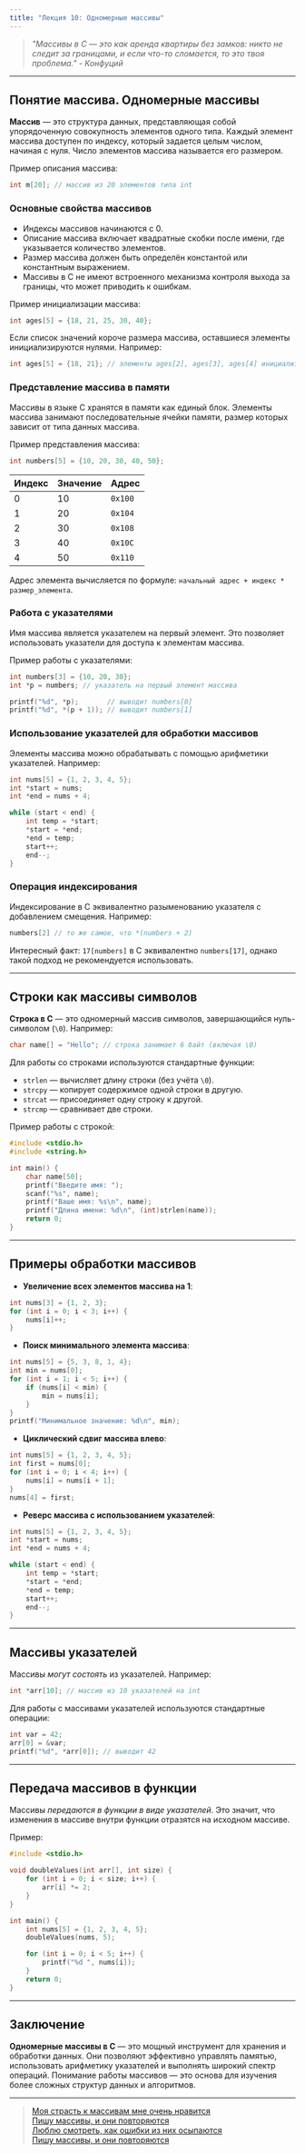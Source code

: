 ```yaml
---
title: "Лекция 10: Одномерные массивы"
---
```


> _"Массивы в C — это как аренда квартиры без замков: никто не следит за границами, и если что-то сломается, то это твоя проблема." - Конфуций_

***

## Понятие массива. Одномерные массивы

**Массив** — это структура данных, представляющая собой упорядоченную совокупность элементов одного типа. Каждый элемент массива доступен по индексу, который задается целым числом, начиная с нуля. Число элементов массива называется его размером.

Пример описания массива:

```c
int m[20]; // массив из 20 элементов типа int
```

### Основные свойства массивов
- Индексы массивов начинаются с 0.
- Описание массива включает квадратные скобки после имени, где указывается количество элементов.
- Размер массива должен быть определён константой или константным выражением.
- Массивы в C не имеют встроенного механизма контроля выхода за границы, что может приводить к ошибкам.

Пример инициализации массива:

```c
int ages[5] = {18, 21, 25, 30, 40};
```
Если список значений короче размера массива, оставшиеся элементы инициализируются нулями. Например:

```c
int ages[5] = {18, 21}; // элементы ages[2], ages[3], ages[4] инициализированы нулями
```

### Представление массива в памяти

Массивы в языке C хранятся в памяти как единый блок. Элементы массива занимают последовательные ячейки памяти, размер которых зависит от типа данных массива.

Пример представления массива:

```c
int numbers[5] = {10, 20, 30, 40, 50};
```

<div class="center-table" markdown>

| Индекс | Значение | Адрес   |
| ------ | -------- | ------- |
| 0      | 10       | `0x100` |
| 1      | 20       | `0x104` |
| 2      | 30       | `0x108` |
| 3      | 40       | `0x10C` |
| 4      | 50       | `0x110` |

</div>

Адрес элемента вычисляется по формуле: `начальный адрес + индекс * размер_элемента`.

### Работа с указателями

Имя массива является указателем на первый элемент. Это позволяет использовать указатели для доступа к элементам массива.

Пример работы с указателями:

```c
int numbers[3] = {10, 20, 30};
int *p = numbers; // указатель на первый элемент массива

printf("%d", *p);       // выводит numbers[0]
printf("%d", *(p + 1)); // выводит numbers[1]
```

### Использование указателей для обработки массивов

Элементы массива можно обрабатывать с помощью арифметики указателей. Например:

```c
int nums[5] = {1, 2, 3, 4, 5};
int *start = nums;
int *end = nums + 4;

while (start < end) {
    int temp = *start;
    *start = *end;
    *end = temp;
    start++;
    end--;
}
```

### Операция индексирования

Индексирование в C эквивалентно разыменованию указателя с добавлением смещения. Например:

```c
numbers[2] // то же самое, что *(numbers + 2)
```

Интересный факт: `17[numbers]` в C эквивалентно `numbers[17]`, однако такой подход не рекомендуется использовать.

***

## Строки как массивы символов

**Строка в C** — это одномерный массив символов, завершающийся нуль-символом (`\0`). Например:

```c
char name[] = "Hello"; // строка занимает 6 байт (включая \0)
```

Для работы со строками используются стандартные функции:

- `strlen` — вычисляет длину строки (без учёта `\0`).
- `strcpy` — копирует содержимое одной строки в другую.
- `strcat` — присоединяет одну строку к другой.
- `strcmp` — сравнивает две строки.

Пример работы с строкой:

```c
#include <stdio.h>
#include <string.h>

int main() {
    char name[50];
    printf("Введите имя: ");
    scanf("%s", name);
    printf("Ваше имя: %s\n", name);
    printf("Длина имени: %d\n", (int)strlen(name));
    return 0;
}
```

***

## Примеры обработки массивов

- **Увеличение всех элементов массива на 1**:

```c
int nums[3] = {1, 2, 3};
for (int i = 0; i < 3; i++) {
    nums[i]++;
}
```

- **Поиск минимального элемента массива**:

```c
int nums[5] = {5, 3, 8, 1, 4};
int min = nums[0];
for (int i = 1; i < 5; i++) {
    if (nums[i] < min) {
        min = nums[i];
    }
}
printf("Минимальное значение: %d\n", min);
```

- **Циклический сдвиг массива влево**:

```c
int nums[5] = {1, 2, 3, 4, 5};
int first = nums[0];
for (int i = 0; i < 4; i++) {
    nums[i] = nums[i + 1];
}
nums[4] = first;
```

- **Реверс массива с использованием указателей**:

```c
int nums[5] = {1, 2, 3, 4, 5};
int *start = nums;
int *end = nums + 4;

while (start < end) {
    int temp = *start;
    *start = *end;
    *end = temp;
    start++;
    end--;
}
```

***

## Массивы указателей

Массивы _могут состоять_ из указателей. Например:

```c
int *arr[10]; // массив из 10 указателей на int
```

Для работы с массивами указателей используются стандартные операции:

```c
int var = 42;
arr[0] = &var;
printf("%d", *arr[0]); // выводит 42
```

***

## Передача массивов в функции

Массивы _передаются в функции в виде указателей_. Это значит, что изменения в массиве внутри функции отразятся на исходном массиве.

Пример:

```c
#include <stdio.h>

void doubleValues(int arr[], int size) {
    for (int i = 0; i < size; i++) {
        arr[i] *= 2;
    }
}

int main() {
    int nums[5] = {1, 2, 3, 4, 5};
    doubleValues(nums, 5);

    for (int i = 0; i < 5; i++) {
        printf("%d ", nums[i]);
    }
    return 0;
}
```

***

## Заключение

**Одномерные массивы в C** — это мощный инструмент для хранения и обработки данных. Они позволяют эффективно управлять памятью, использовать арифметику указателей и выполнять широкий спектр операций. Понимание работы массивов — это основа для изучения более сложных структур данных и алгоритмов.

***

> [Моя страсть к массивам мне очень нравится <br />
> Пишу массивы, и они повторяются <br />
> Люблю смотреть, как ошибки из них осыпаются <br />
> Пишу массивы, и они повторяются](https://www.youtube.com/watch?v=jxLYYf5bz0M\&pp=ygUt0LHRg9C10YDQsNC6INGB0YLRgNCw0YHRgtGMINC6INC60YPRgNC10L3QuNGO)
